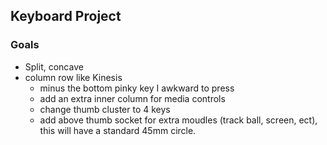 ## Keyboard Project

### Goals
- Split, concave
- column row like Kinesis 
    - minus the bottom pinky key I awkward to press
    - add an extra inner column for media controls
    - change thumb cluster to 4 keys
    - add above thumb socket for extra moudles (track ball, screen, ect), this will have a standard 45mm circle.
    

